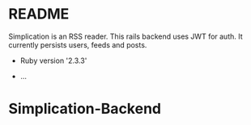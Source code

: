 # README

Simplication is an RSS reader. This rails backend uses JWT for auth. It currently
persists users, feeds and posts.


* Ruby version
'2.3.3'

* ...
# Simplication-Backend
